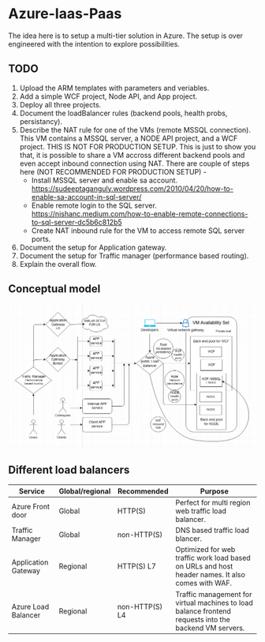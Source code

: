 # Azure-Iaas-Paas
The idea here is to setup a multi-tier solution in Azure. The setup is over engineered with the intention to explore possibilities.

## TODO
1. Upload the ARM templates with parameters and veriables.
2. Add a simple WCF project, Node API, and App project.
3. Deploy all three projects.
4. Document the loadBalancer rules (backend pools, health probs, persistancy).
5. Describe the NAT rule for one of the VMs (remote MSSQL connection). This VM contains a MSSQL server, a NODE API project, and a WCF project. THIS IS NOT FOR PRODUCTION SETUP. This is just to show you that, it is possible to share a VM accross different backend pools and even accept inbound connection using NAT. There are couple of steps here (NOT RECOMMENDED FOR PRODUCTION SETUP) - 
    * Install MSSQL server and enable sa account. https://sudeeptaganguly.wordpress.com/2010/04/20/how-to-enable-sa-account-in-sql-server/
    * Enable remote login to the SQL server. https://nishanc.medium.com/how-to-enable-remote-connections-to-sql-server-dc5b6c812b5
    * Create NAT inbound rule for the VM to access remote SQL server ports.
6. Document the setup for Application gateway.
7. Document the setup for Traffic manager (performance based routing).
8. Explain the overall flow.

## Conceptual model
<img src="Architecture.jpg" />


## Different load balancers

| Service                | Global/regional   | Recommended      | Purpose                                                                                               |
| ---------------------- | ----------------- | ---------------- | -----------------------------------------------------------------------------------------------------
| Azure Front door       | Global            | HTTP(S)          | Perfect for multi region web traffic load balancer.
| Traffic Manager        | Global            | non-HTTP(S)      | DNS based traffic load blancer.
| Application Gateway    | Regional          | HTTP(S)     L7   | Optimized for web traffic work load based on URLs and host header names. It also comes with WAF.
| Azure Load Balancer    | Regional          | non-HTTP(S) L4   | Traffic management for virtual machines to load balance frontend requests into the backend VM servers.



